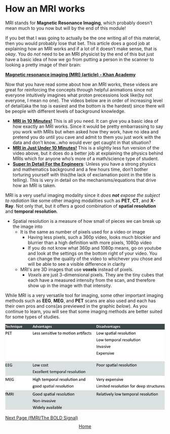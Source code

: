 # How an MRI works

MRI stands for **Magnetic Resonance Imaging**, which probably doesn't mean much to you now but will by the end of this module! 

If you bet that I was going to actually be the one writing all of this material, then you would probably lose that bet. This article does a good job at explaining how an MRI works and if a lot of it doesn’t make sense, that is *okay*. You do *not* need to be an MRI physicist by the end of this but just have a basic idea of how we go from putting a person in the scanner to looking a pretty image of their brain:

**[Magnetic resonance imaging (MRI) (article) - Khan Academy](https://www.khanacademy.org/science/biology/human-biology/neuron-nervous-system/a/magnetic-resonance-imaging-mri)**

Now that you have read some about how an MRI works, these videos are great for reinforcing the concepts through helpful animations since not everyone intuitively imagines what proton precessions look like(by not everyone, I mean no one). The videos below are in order of increasing level of detail(aka the top is easiest and the bottom is the hardest) since there will be people with different levels of background knowledge.

- **[MRI in 10 Minutes!](https://youtu.be/jLnuPKhKXVM?si=K08V18WdL5oLSaco)** This is all you need. It can give you a basic idea of how exactly an MRI works. Since it would be pretty embarrassing to say you work with MRIs but when asked how they work, have no idea and pretend you do until you cave and admit to them you just work with the data and don’t know…who would ever get caught in that situation? 
- **[MRI in Just Under 10 Minutes!](https://youtu.be/1Ku6-uXw7Ag?si=eUFo5yEXmpEOQl4f)** This is a slightly less fun version of the video above, but it does do a better job at explaining the physics behind MRIs which for anyone who’s more of a math/science type of student.
- **[Super In Detail For the Engineers](https://youtube.com/playlist?list=PLkSVzqeK5v2C4X1G3IuRUQeNveNGNxZrn&si=2QvvOv37GIvj9gUC)**: Unless you have a strong physics and mathematics background and a few hours time, don’t bother torturing yourself with this(the lack of exclamation point in the title is telling). This is very in detail on the mechanisms/equations that drive how an MRI is taken. 

MRI is a very useful imaging modality since it *does* ***not*** *expose the subject to radiation* like some other imaging modalities such as **PET**, **CT**, and **X-Ray**. Not only that, but it offers a good combination of **spatial resolution** and **temporal resolution**. 
  - Spatial resolution is a measure of how small of pieces we can break up the image into
      - It is the same as number of pixels used for a video or image
          - Having less pixels, such a 360p video, looks much blockier and blurrier than a high definition with more pixels, 1080p video
          - If you do not know what 360p and 1080p means, go on  youtube and look at the settings on the bottom right of your video. You can change the quality of the video to whichever you chose and will be able to see a visible difference in clarity
      - MRI's are 3D images that use **voxels** instead of pixels.
          - *Voxels* are just 3-dimensional pixels. They are the tiny cubes that each have a measured intensity from the scan, and therefore show up in the image with that intensity. 

While MRI is a very versatile tool for imaging, some other important imaging methods such as **EEG**, **MEG**, and **PET** scans are also used and each has their own pros and cons(as previewed in the graphic *below*). As you continue to learn, you will see that some imaging methods are better suited for some types of studies. 

![Pro Con List of imaging methdos](docs/assets/images/imagingprocon.png)





<div style="text-align: left; margin-top: 10px;">
  <a href="fmri_bold_signal.html">Next Page (fMRI/The BOLD Signal)</a>
</div>

 <div style="text-align: center; margin-top: 10px;">
  <a href="/fmri-for-beginners/">Home</a>
</div>

